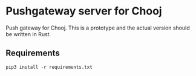 # Pushgateway server for Chooj

Push gateway for Chooj. This is a prototype and the actual version should be written in Rust.

## Requirements
```
pip3 install -r requirements.txt
```

